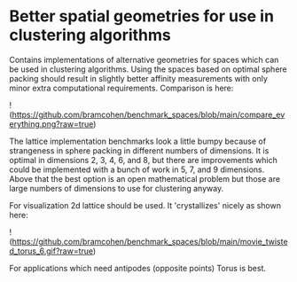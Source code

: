 # Better spatial geometries for use in clustering algorithms
Contains implementations of alternative geometries for spaces which can be 
used in clustering algorithms. Using the spaces based on optimal sphere 
packing should result in slightly better affinity measurements with only 
minor extra computational requirements. Comparison is here:

!(https://github.com/bramcohen/benchmark_spaces/blob/main/compare_everything.png?raw=true)

The lattice implementation benchmarks look a little bumpy because of 
strangeness in sphere packing in different numbers of dimensions. It is 
optimal in dimensions 2, 3, 4, 6, and 8, but there are improvements which 
could be implemented with a bunch of work in 5, 7, and 9 dimensions. Above 
that the best option is an open mathematical problem but those are large 
numbers of dimensions to use for clustering anyway.

For visualization 2d lattice should be used. It 'crystallizes' nicely as 
shown here:

!(https://github.com/bramcohen/benchmark_spaces/blob/main/movie_twisted_torus_6.gif?raw=true)

For applications which need antipodes (opposite points) Torus is best.
